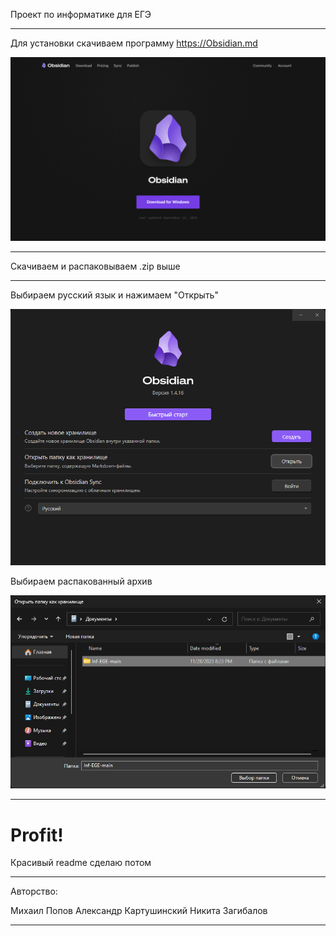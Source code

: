 Проект по информатике для ЕГЭ
***
Для установки скачиваем программу https://Obsidian.md


![Obsidian](https://github.com/archi0001/Inf/blob/main/Файлы/Снимок%20экрана%202023-11-28%20в%2020.45.06%20(2).png)

***

Скачиваем и распаковываем .zip выше

***

Выбираем русский язык и нажимаем "Открыть"


![Choose vault](https://github.com/archi0001/Inf/blob/main/Файлы/image%20(5).png)

Выбираем распакованный архив


![Choose zip](https://github.com/archi0001/Inf/blob/main/Файлы/image%20(6).png)
***
# Profit!

Красивый readme сделаю потом


***
Авторство:

Михаил Попов
Александр Картушинский
Никита Загибалов
***